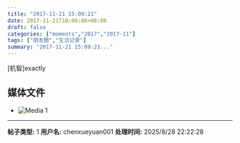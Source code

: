 ```yaml
---
title: "2017-11-21 15:09:21"
date: 2017-11-21T10:00:00+08:00
draft: false
categories: ["moments","2017","2017-11"]
tags: ["朋友圈","生活记录"]
summary: "2017-11-21 15:09:21..."
---
```


[机智]exactly

## 媒体文件

- ![Media 1](/Moments/photos/2017-11-21/201711211509210.jpg)

---

**帖子类型:** 1
**用户名:** chenxueyuan001
**处理时间:** 2025/8/28 22:22:28